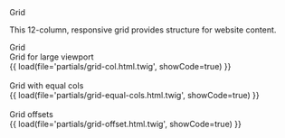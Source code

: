 <div class="title-1">Grid</div>
<p class="styleguide__summary">This 12-column, responsive grid provides structure for website content.</p>

<div class="title-2 styleguide__text--blue">Grid</div>
<div class="title-4">Grid for large viewport</div>
<section class="box box--preview grid-example">
    {{ load(file='partials/grid-col.html.twig', showCode=true) }}
</section>
<!-- <div class="accordion" data-component="Application/Components/StyleguideAccordion">
    <header class="accordion__header">
        Code
    </header>
    <div class="accordion__content">
        <pre class="code" data-component="Application/Components/Code"><div class="button button--copy tooltip" data-clipboard-target="#<?=$cur;?>"><img src="assets/default/images/svg/clippy.svg" alt="Copy to clipboard"></div><code id="<?=$cur;?>"><?=printPartial('components/partials/grid/col');?></code></pre>
    </div>
</div> -->
<br>

<div class="title-4">Grid with equal cols</div>
<section class="box box--preview grid-example">
    <?=partial('grid/equal-cols');?>
    {{ load(file='partials/grid-equal-cols.html.twig', showCode=true) }}
</section>
<!-- <div class="accordion" data-component="Application/Components/StyleguideAccordion">
    <header class="accordion__header">
        Code
    </header>
    <div class="accordion__content">
        <pre class="code" data-component="Application/Components/Code"><div class="button button--copy tooltip" data-clipboard-target="#<?=$cur;?>"><img src="assets/default/images/svg/clippy.svg" alt="Copy to clipboard"></div><code id="<?=$cur;?>"><?=printPartial('components/partials/grid/equal-cols');?></code></pre>
    </div>
</div> -->
<br>

<div class="title-4">Grid offsets</div>
<section class="box box--preview grid-example">
    <?=partial('grid/offset');?>
    {{ load(file='partials/grid-offset.html.twig', showCode=true) }}
</section>
<!-- <div class="accordion" data-component="Application/Components/StyleguideAccordion">
    <header class="accordion__header">
        Code
    </header>
    <div class="accordion__content">
        <pre class="code" data-component="Application/Components/Code"><div class="button button--copy tooltip" data-clipboard-target="#<?=$cur;?>"><img src="assets/default/images/svg/clippy.svg" alt="Copy to clipboard"></div><code id="<?=$cur;?>"><?=printPartial('components/partials/grid/equal-cols');?></code></pre>
    </div>
</div> -->
<br>